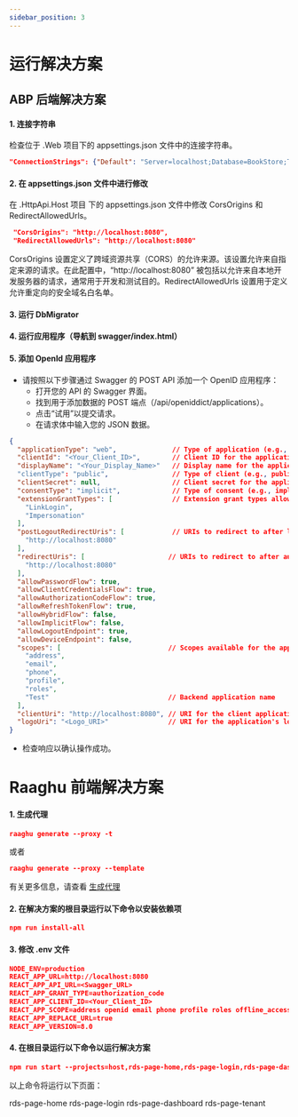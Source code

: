 ```yaml
---
sidebar_position: 3
---
```

# 运行解决方案
## ABP 后端解决方案

#### 1. 连接字符串

检查位于 .Web 项目下的 appsettings.json 文件中的连接字符串。

````json
"ConnectionStrings": {"Default": "Server=localhost;Database=BookStore;Trusted_Connection=True"}
````

#### 2. 在 appsettings.json 文件中进行修改

在 .HttpApi.Host 项目 下的 appsettings.json 文件中修改 CorsOrigins 和 RedirectAllowedUrls。

````json
 "CorsOrigins": "http://localhost:8080",
 "RedirectAllowedUrls": "http://localhost:8080"
````

CorsOrigins 设置定义了跨域资源共享（CORS）的允许来源。该设置允许来自指定来源的请求。在此配置中，“http://localhost:8080” 被包括以允许来自本地开发服务器的请求，通常用于开发和测试目的。RedirectAllowedUrls 设置用于定义允许重定向的安全域名白名单。

#### 3. 运行 DbMigrator
#### 4. 运行应用程序（导航到 swagger/index.html）

#### 5. 添加 OpenId 应用程序
- 请按照以下步骤通过 Swagger 的 POST API 添加一个 OpenID 应用程序：
  - 打开您的 API 的 Swagger 界面。
  - 找到用于添加数据的 POST 端点（/api/openiddict/applications）。
  - 点击“试用”以提交请求。
  - 在请求体中输入您的 JSON 数据。

  
````json
{
  "applicationType": "web",              // Type of application (e.g., web, mobile)
  "clientId": "<Your_Client_ID>",        // Client ID for the application
  "displayName": "<Your_Display_Name>"   // Display name for the application
  "clientType": "public",                // Type of client (e.g., public, confidential)
  "clientSecret": null,                  // Client secret for the application
  "consentType": "implicit",             // Type of consent (e.g., implicit, explicit,external, systematic)
  "extensionGrantTypes": [               // Extension grant types allowed
    "LinkLogin",
    "Impersonation"
  ],
  "postLogoutRedirectUris": [            // URIs to redirect to after logout
    "http://localhost:8080"
  ],
  "redirectUris": [                     // URIs to redirect to after authorization
    "http://localhost:8080"
  ],
  "allowPasswordFlow": true,
  "allowClientCredentialsFlow": true,
  "allowAuthorizationCodeFlow": true,
  "allowRefreshTokenFlow": true,
  "allowHybridFlow": false,
  "allowImplicitFlow": false,
  "allowLogoutEndpoint": true,
  "allowDeviceEndpoint": false,
  "scopes": [                           // Scopes available for the application
    "address",
    "email",
    "phone",
    "profile",
    "roles",
    "Test"                              // Backend application name
  ],
  "clientUri": "http://localhost:8080", // URI for the client application
  "logoUri": "<Logo_URI>"               // URI for the application's logo
}
````

- 检查响应以确认操作成功。

# Raaghu 前端解决方案

#### 1.  生成代理


```json
raaghu generate --proxy -t
``` 

或者
```json
raaghu generate --proxy --template
``` 
有关更多信息，请查看 [生成代理](../CLI/CLI-New-Command-Samples.md#generate)

#### 2. 在解决方案的根目录运行以下命令以安装依赖项
````json
npm run install-all
````

#### 3. 修改 .env 文件

````json
NODE_ENV=production
REACT_APP_URL=http://localhost:8080
REACT_APP_API_URL=<Swagger_URL>
REACT_APP_GRANT_TYPE=authorization_code
REACT_APP_CLIENT_ID=<Your_Client_ID>
REACT_APP_SCOPE=address openid email phone profile roles offline_access <Backend_Application_Name>
REACT_APP_REPLACE_URL=true
REACT_APP_VERSION=8.0
````

#### 4. 在根目录运行以下命令以运行解决方案

````json
npm run start --projects=host,rds-page-home,rds-page-login,rds-page-dashboard,rds-page-tenant
````

以上命令将运行以下页面：

rds-page-home
rds-page-login
rds-page-dashboard
rds-page-tenant